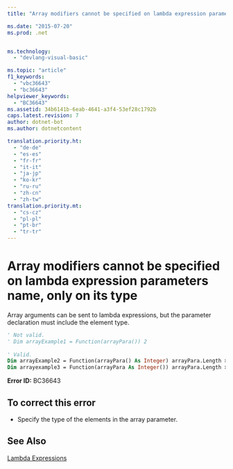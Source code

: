 ```yaml
---
title: "Array modifiers cannot be specified on lambda expression parameters name, only on its type"

ms.date: "2015-07-20"
ms.prod: .net


ms.technology: 
  - "devlang-visual-basic"

ms.topic: "article"
f1_keywords: 
  - "vbc36643"
  - "bc36643"
helpviewer_keywords: 
  - "BC36643"
ms.assetid: 34b6141b-6eab-4641-a3f4-53ef28c1792b
caps.latest.revision: 7
author: dotnet-bot
ms.author: dotnetcontent

translation.priority.ht: 
  - "de-de"
  - "es-es"
  - "fr-fr"
  - "it-it"
  - "ja-jp"
  - "ko-kr"
  - "ru-ru"
  - "zh-cn"
  - "zh-tw"
translation.priority.mt: 
  - "cs-cz"
  - "pl-pl"
  - "pt-br"
  - "tr-tr"
---
```

# Array modifiers cannot be specified on lambda expression parameters name, only on its type
Array arguments can be sent to lambda expressions, but the parameter declaration must include the element type.  
  
```vb  
' Not valid.  
' Dim arrayExample1 = Function(arrayPara()) 2  
  
' Valid.  
Dim arrayExample2 = Function(arrayPara() As Integer) arrayPara.Length > 0  
Dim arrayexample3 = Function(arrayPara As Integer()) arrayPara.Length > 0  
```  
  
 **Error ID:** BC36643  
  
## To correct this error  
  
-   Specify the type of the elements in the array parameter.  
  
## See Also  
 [Lambda Expressions](../../visual-basic/programming-guide/language-features/procedures/lambda-expressions.md)
